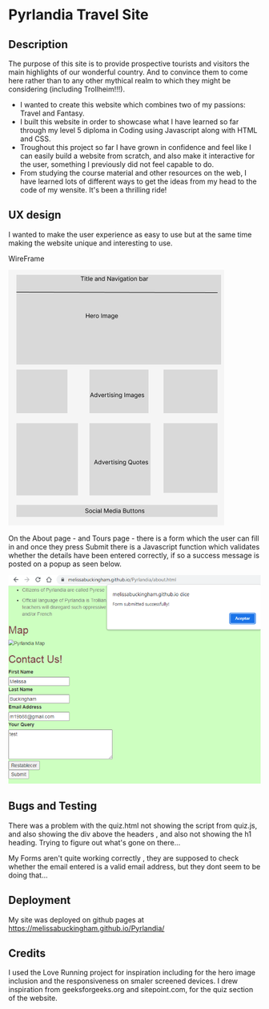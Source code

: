 # Pyrlandia Travel Site
## Description
The purpose of this site is to provide prospective tourists and visitors the main highlights of our wonderful country. And to convince them to come here rather than to any other mythical realm to which they might be considering (including Trollheim!!!).   
- I wanted to create this website which combines two of my passions: Travel and Fantasy.
- I built this website in order to showcase what I have learned so far through my level 5 diploma in Coding using Javascript along with HTML and CSS.
- Troughout this project so far I have grown in confidence and feel like I can easily build a website from scratch, and also make it interactive for the user, something  I previously did not feel capable to do.
- From studying the course material and other resources on the web, I have learned lots of different ways to get the ideas from my head to the code of my wensite. It's been a thrilling ride!
 
## UX design

I wanted to make the user experience as easy to use but at the same time making the website unique and interesting to use. 

WireFrame

![Screenshots of the Wireframe](images/wireFrame.png "WireFrame")

On the About page - and Tours page - there is a form which the user can fill in and once they press Submit there is a Javascript function which validates whether the details have been entered correctly, if so a success message is posted on a popup as seen below.

![Screenshots of the Submitted PopUp](images/popup.png "Submitted PopUp")



## Bugs and Testing

There was a problem with the quiz.html not showing the script from quiz.js, and also showing the div above the headers , and also not showing the h1 heading. Trying to figure out what's gone on there...

My Forms aren't quite working correctly , they are supposed to check whether the email entered is a valid email address, but they dont seem to be doing that...


## Deployment
My site was deployed on github pages at https://melissabuckingham.github.io/Pyrlandia/


## Credits
I used the Love Running project for inspiration including for the hero image inclusion and the responsiveness on smaler screened devices.
I drew inspiration from geeksforgeeks.org and sitepoint.com, for the quiz section of the website. 